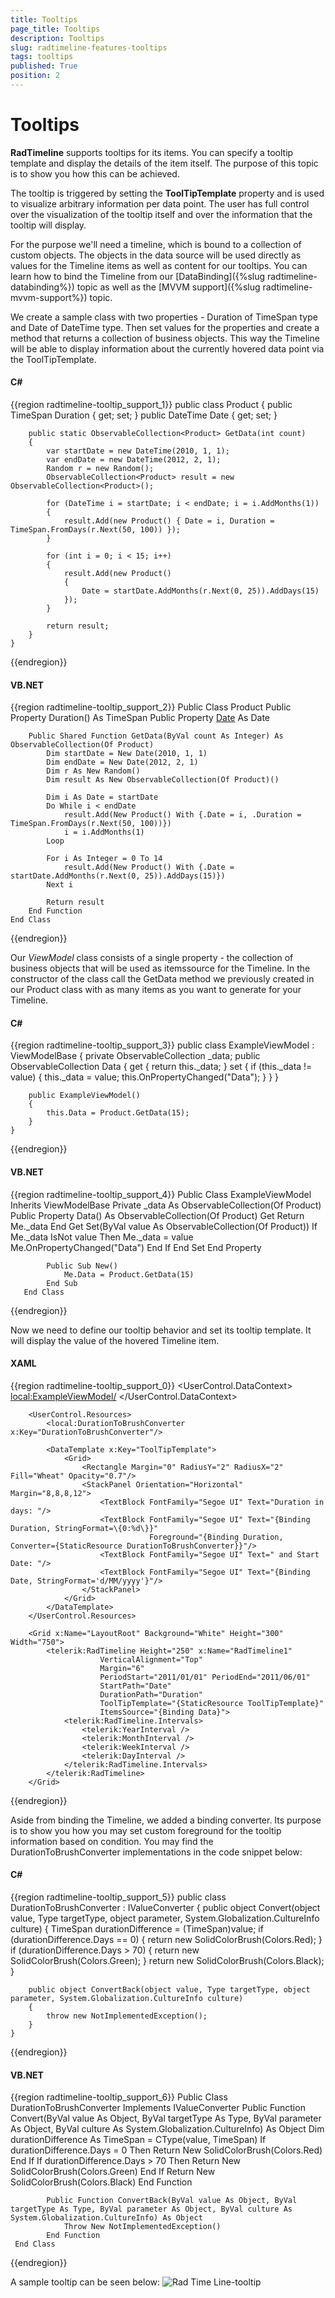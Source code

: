 ```yaml
---
title: Tooltips
page_title: Tooltips
description: Tooltips
slug: radtimeline-features-tooltips
tags: tooltips
published: True
position: 2
---
```


# Tooltips

__RadTimeline__ supports tooltips for its items. You can specify a tooltip template and display the details of the item itself. The purpose of this topic is to show you how this can be achieved.

The tooltip is triggered by setting the __ToolTipTemplate__ property and is used to visualize arbitrary information per data point. The user has full control over the visualization of the tooltip itself and over the information that the tooltip will display.

For the purpose we'll need a timeline, which is bound to a collection of custom objects. The objects in the data source will be used directly as values for the Timeline items as well as content for our tooltips. You can learn how to bind the Timeline from our [DataBinding]({%slug radtimeline-databinding%}) topic as well as the [MVVM support]({%slug radtimeline-mvvm-support%}) topic.        

We create a sample class with two properties - Duration of TimeSpan type and Date of DateTime type. Then set values for the properties and create a method that returns a collection of business objects. This way the Timeline will be able to display information about the currently hovered data point via the ToolTipTemplate.

#### __C#__

{{region radtimeline-tooltip_support_1}}
	public class Product
	    {
		public TimeSpan Duration { get; set; }
		public DateTime Date { get; set; }
	
		public static ObservableCollection<Product> GetData(int count)
		{
			var startDate = new DateTime(2010, 1, 1);
			var endDate = new DateTime(2012, 2, 1);
			Random r = new Random();
			ObservableCollection<Product> result = new ObservableCollection<Product>();
	
			for (DateTime i = startDate; i < endDate; i = i.AddMonths(1))
			{
				result.Add(new Product() { Date = i, Duration = TimeSpan.FromDays(r.Next(50, 100)) });
			}
	
			for (int i = 0; i < 15; i++)
			{
				result.Add(new Product()
				{
					Date = startDate.AddMonths(r.Next(0, 25)).AddDays(15)
				});
			}
	
			return result;
		}
	}
{{endregion}}

#### __VB.NET__

{{region radtimeline-tooltip_support_2}}
	Public Class Product
		Public Property Duration() As TimeSpan
		Public Property [Date]() As Date
	
		Public Shared Function GetData(ByVal count As Integer) As ObservableCollection(Of Product)
			Dim startDate = New Date(2010, 1, 1)
			Dim endDate = New Date(2012, 2, 1)
			Dim r As New Random()
			Dim result As New ObservableCollection(Of Product)()
	
			Dim i As Date = startDate
			Do While i < endDate
				result.Add(New Product() With {.Date = i, .Duration = TimeSpan.FromDays(r.Next(50, 100))})
				i = i.AddMonths(1)
			Loop
	
			For i As Integer = 0 To 14
				result.Add(New Product() With {.Date = startDate.AddMonths(r.Next(0, 25)).AddDays(15)})
			Next i
	
			Return result
		End Function
	End Class
{{endregion}}

Our *ViewModel* class consists of a single property - the collection of business objects that will be used as itemssource for the Timeline. In the constructor of the class call the GetData method we previously created in our Product class with as many items as you want to generate for your Timeline.

#### __C#__

{{region radtimeline-tooltip_support_3}}
	public class ExampleViewModel : ViewModelBase
	{
		private ObservableCollection<Product> _data;
		public ObservableCollection<Product> Data
		{
			get
			{
				return this._data;
			}
			set
			{
				if (this._data != value)
				{
					this._data = value;
					this.OnPropertyChanged("Data");
				}
			}
		}
	
		public ExampleViewModel()
		{
			this.Data = Product.GetData(15);
		}
	}
{{endregion}}

#### __VB.NET__

{{region radtimeline-tooltip_support_4}}
	   Public Class ExampleViewModel
		   Inherits ViewModelBase
			Private _data As ObservableCollection(Of Product)
			Public Property Data() As ObservableCollection(Of Product)
				Get
					Return Me._data
				End Get
				Set(ByVal value As ObservableCollection(Of Product))
					If Me._data IsNot value Then
						Me._data = value
						Me.OnPropertyChanged("Data")
					End If
				End Set
			End Property
	
			Public Sub New()
				Me.Data = Product.GetData(15)
			End Sub
	   End Class
{{endregion}}

Now we need to define our tooltip behavior and set its tooltip template. It will display the value of the hovered Timeline item.

#### __XAML__

{{region radtimeline-tooltip_support_0}}
	 <UserControl.DataContext>
	        <local:ExampleViewModel/>
	    </UserControl.DataContext>
	    
	    <UserControl.Resources>
	        <local:DurationToBrushConverter x:Key="DurationToBrushConverter"/>
	
	        <DataTemplate x:Key="ToolTipTemplate">
	            <Grid>
	                <Rectangle Margin="0" RadiusY="2" RadiusX="2" Fill="Wheat" Opacity="0.7"/>
	                <StackPanel Orientation="Horizontal" Margin="8,8,8,12">
	                    <TextBlock FontFamily="Segoe UI" Text="Duration in days: "/>
	                    <TextBlock FontFamily="Segoe UI" Text="{Binding Duration, StringFormat=\{0:%d\}}"
	                               Foreground="{Binding Duration, Converter={StaticResource DurationToBrushConverter}}"/>
	                    <TextBlock FontFamily="Segoe UI" Text=" and Start Date: "/>
	                    <TextBlock FontFamily="Segoe UI" Text="{Binding Date, StringFormat='d/MM/yyyy'}"/>
	                </StackPanel>
	            </Grid>
	        </DataTemplate>
	    </UserControl.Resources>  
	
	    <Grid x:Name="LayoutRoot" Background="White" Height="300" Width="750">
	        <telerik:RadTimeline Height="250" x:Name="RadTimeline1"
	                    VerticalAlignment="Top"
	                    Margin="6"
	                    PeriodStart="2011/01/01" PeriodEnd="2011/06/01"
	                    StartPath="Date"
	                    DurationPath="Duration"
	                    ToolTipTemplate="{StaticResource ToolTipTemplate}"  
	                    ItemsSource="{Binding Data}">
	            <telerik:RadTimeline.Intervals>
	                <telerik:YearInterval />
	                <telerik:MonthInterval />
	                <telerik:WeekInterval />
	                <telerik:DayInterval />
	            </telerik:RadTimeline.Intervals>
	        </telerik:RadTimeline>
	    </Grid>
{{endregion}}



Aside from binding the Timeline, we added a binding converter. Its purpose is to show you how you may set custom foreground for the tooltip information based on condition. You may find the DurationToBrushConverter implementations in the code snippet below:        

#### __C#__

{{region radtimeline-tooltip_support_5}}
	public class DurationToBrushConverter : IValueConverter
	{
		public object Convert(object value, Type targetType, object parameter, System.Globalization.CultureInfo culture)
		{
			TimeSpan durationDifference = (TimeSpan)value;
			if (durationDifference.Days == 0)
			{
				return new SolidColorBrush(Colors.Red);
			}
			if (durationDifference.Days > 70)
			{
				return new SolidColorBrush(Colors.Green);
			}
			return new SolidColorBrush(Colors.Black);
		}
	
		public object ConvertBack(object value, Type targetType, object parameter, System.Globalization.CultureInfo culture)
		{
			throw new NotImplementedException();
		}
	}
{{endregion}}

#### __VB.NET__

{{region radtimeline-tooltip_support_6}}
	 Public Class DurationToBrushConverter
		 Implements IValueConverter
			Public Function Convert(ByVal value As Object, ByVal targetType As Type, ByVal parameter As Object, ByVal culture As System.Globalization.CultureInfo) As Object
				Dim durationDifference As TimeSpan = CType(value, TimeSpan)
				If durationDifference.Days = 0 Then
					Return New SolidColorBrush(Colors.Red)
				End If
				If durationDifference.Days > 70 Then
					Return New SolidColorBrush(Colors.Green)
				End If
				Return New SolidColorBrush(Colors.Black)
			End Function
	
			Public Function ConvertBack(ByVal value As Object, ByVal targetType As Type, ByVal parameter As Object, ByVal culture As System.Globalization.CultureInfo) As Object
				Throw New NotImplementedException()
			End Function
	 End Class
{{endregion}}

A sample tooltip can be seen below:
![Rad Time Line-tooltip](images/RadTimeLine-tooltip.PNG)